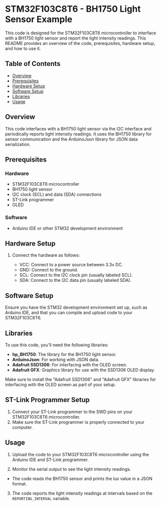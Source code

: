 # STM32F103C8T6 - BH1750 Light Sensor Example

This code is designed for the STM32F103C8T6 microcontroller to interface with a BH1750 light sensor and report the light intensity readings. This README provides an overview of the code, prerequisites, hardware setup, and how to use it.

## Table of Contents

- [Overview](#overview)
- [Prerequisites](#prerequisites)
- [Hardware Setup](#hardware-setup)
- [Software Setup](#software-setup)
- [Libraries](#libraries)
- [Usage](#usage)


## Overview

This code interfaces with a BH1750 light sensor via the I2C interface and periodically reports light intensity readings. It uses the BH1750 library for sensor communication and the ArduinoJson library for JSON data serialization.

## Prerequisites

### Hardware

- STM32F103C8T6 microcontroller
- BH1750 light sensor
- I2C clock (SCL) and data (SDA) connections
- ST-Link programmer
- OLED

### Software

- Arduino IDE or other STM32 development environment

## Hardware Setup

1. Connect the hardware as follows:

   - VCC: Connect to a power source between 3.3v DC.
   - GND: Connect to the ground.
   - SCL: Connect to the I2C clock pin (usually labeled SCL).
   - SDA: Connect to the I2C data pin (usually labeled SDA).

## Software Setup

Ensure you have the STM32 development environment set up, such as Arduino IDE, and that you can compile and upload code to your STM32F103C8T6.

## Libraries

To use this code, you'll need the following libraries:

- **hp_BH1750**: The library for the BH1750 light sensor.
- **ArduinoJson**: For working with JSON data.
- **Adafruit SSD1306**: For interfacing with the OLED screen.
- **Adafruit GFX**: Graphics library for use with the SSD1306 OLED display.

Make sure to install the "Adafruit SSD1306" and "Adafruit GFX" libraries for interfacing with the OLED screen as part of your setup.


## ST-Link Programmer Setup

1. Connect your ST-Link programmer to the SWD pins on your STM32F103C8T6 microcontroller.
2. Make sure the ST-Link programmer is properly connected to your computer.


## Usage

1. Upload the code to your STM32F103C8T6 microcontroller using the Arduino IDE and ST-Link programmer.

2. Monitor the serial output to see the light intensity readings.

- The code reads the BH1750 sensor and prints the lux value in a JSON format.

3. The code reports the light intensity readings at intervals based on the `REPORTING_INTERVAL` variable.

